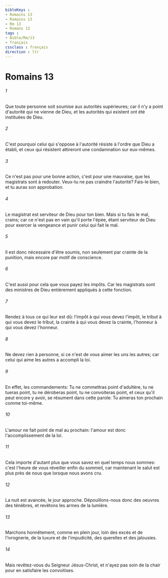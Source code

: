```yaml
---
bibleKeys : 
- Romains 13
- Romains 13
- Rm 13
- Romans 13
tags : 
- Bible/Rm/13
- français
cssclass : français
direction : ltr
---
```


# Romains 13

###### 1
Que toute personne soit soumise aux autorités supérieures; car il n'y a point d'autorité qui ne vienne de Dieu, et les autorités qui existent ont été instituées de Dieu.
###### 2
C'est pourquoi celui qui s'oppose à l'autorité résiste à l'ordre que Dieu a établi, et ceux qui résistent attireront une condamnation sur eux-mêmes.
###### 3
Ce n'est pas pour une bonne action, c'est pour une mauvaise, que les magistrats sont à redouter. Veux-tu ne pas craindre l'autorité? Fais-le bien, et tu auras son approbation.
###### 4
Le magistrat est serviteur de Dieu pour ton bien. Mais si tu fais le mal, crains; car ce n'est pas en vain qu'il porte l'épée, étant serviteur de Dieu pour exercer la vengeance et punir celui qui fait le mal.
###### 5
Il est donc nécessaire d'être soumis, non seulement par crainte de la punition, mais encore par motif de conscience.
###### 6
C'est aussi pour cela que vous payez les impôts. Car les magistrats sont des ministres de Dieu entièrement appliqués à cette fonction.
###### 7
Rendez à tous ce qui leur est dû: l'impôt à qui vous devez l'impôt, le tribut à qui vous devez le tribut, la crainte à qui vous devez la crainte, l'honneur à qui vous devez l'honneur.
###### 8
Ne devez rien à personne, si ce n'est de vous aimer les uns les autres; car celui qui aime les autres a accompli la loi.
###### 9
En effet, les commandements: Tu ne commettras point d'adultère, tu ne tueras point, tu ne déroberas point, tu ne convoiteras point, et ceux qu'il peut encore y avoir, se résument dans cette parole: Tu aimeras ton prochain comme toi-même.
###### 10
L'amour ne fait point de mal au prochain: l'amour est donc l'accomplissement de la loi.
###### 11
Cela importe d'autant plus que vous savez en quel temps nous sommes: c'est l'heure de vous réveiller enfin du sommeil, car maintenant le salut est plus près de nous que lorsque nous avons cru.
###### 12
La nuit est avancée, le jour approche. Dépouillons-nous donc des oeuvres des ténèbres, et revêtons les armes de la lumière.
###### 13
Marchons honnêtement, comme en plein jour, loin des excès et de l'ivrognerie, de la luxure et de l'impudicité, des querelles et des jalousies.
###### 14
Mais revêtez-vous du Seigneur Jésus-Christ, et n'ayez pas soin de la chair pour en satisfaire les convoitises.
